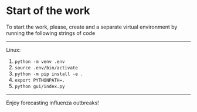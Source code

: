 # Start of the work


To start the work, please, create and a separate virtual environment by running the following strings 
of code 

------------------------------------------------------------------
Linux:

1) ```python -m venv .env ```
2) ```source .env/bin/activate ```
3) ```python -m pip install -e . ```
4) ```export PYTHONPATH=.```
5) ```python gui/index.py ```
------------------------------------------------------------------
Enjoy forecasting influenza outbreaks!

